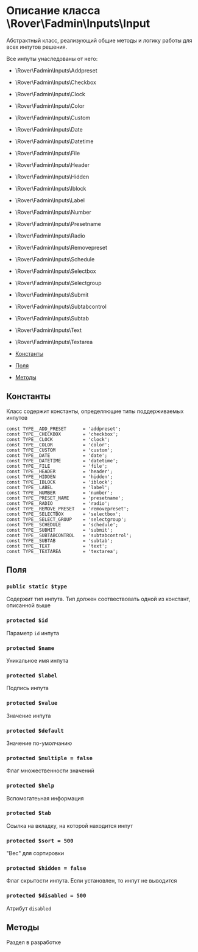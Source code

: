 # Описание класса \Rover\Fadmin\Inputs\Input
Абстрактный класс, реализующий общие методы и логику работы для всех инпутов решения.

Все инпуты унаследованы от него:
* \Rover\Fadmin\Inputs\Addpreset
* \Rover\Fadmin\Inputs\Checkbox
* \Rover\Fadmin\Inputs\Clock
* \Rover\Fadmin\Inputs\Color
* \Rover\Fadmin\Inputs\Custom
* \Rover\Fadmin\Inputs\Date
* \Rover\Fadmin\Inputs\Datetime
* \Rover\Fadmin\Inputs\File
* \Rover\Fadmin\Inputs\Header
* \Rover\Fadmin\Inputs\Hidden
* \Rover\Fadmin\Inputs\Iblock
* \Rover\Fadmin\Inputs\Label
* \Rover\Fadmin\Inputs\Number
* \Rover\Fadmin\Inputs\Presetname
* \Rover\Fadmin\Inputs\Radio
* \Rover\Fadmin\Inputs\Removepreset
* \Rover\Fadmin\Inputs\Schedule
* \Rover\Fadmin\Inputs\Selectbox
* \Rover\Fadmin\Inputs\Selectgroup
* \Rover\Fadmin\Inputs\Submit
* \Rover\Fadmin\Inputs\Subtabcontrol
* \Rover\Fadmin\Inputs\Subtab
* \Rover\Fadmin\Inputs\Text
* \Rover\Fadmin\Inputs\Textarea

* [Константы](#Константы)
* [Поля](#Поля)
* [Методы](#Методы)

## Константы
Класс содержит константы, определяющие типы поддерживаемых инпутов

    const TYPE__ADD_PRESET      = 'addpreset';
	const TYPE__CHECKBOX        = 'checkbox';
    const TYPE__CLOCK           = 'clock';
	const TYPE__COLOR           = 'color';
    const TYPE__CUSTOM          = 'custom';
    const TYPE__DATE            = 'date';
	const TYPE__DATETIME        = 'datetime';
    const TYPE__FILE            = 'file';
	const TYPE__HEADER          = 'header';
    const TYPE__HIDDEN          = 'hidden';
    const TYPE__IBLOCK          = 'iblock';
    const TYPE__LABEL           = 'label';
    const TYPE__NUMBER          = 'number';
    const TYPE__PRESET_NAME     = 'presetname';
    const TYPE__RADIO           = 'radio';
    const TYPE__REMOVE_PRESET   = 'removepreset';
    const TYPE__SELECTBOX       = 'selectbox';
    const TYPE__SELECT_GROUP    = 'selectgroup';
    const TYPE__SCHEDULE        = 'schedule';
    const TYPE__SUBMIT          = 'submit';
    const TYPE__SUBTABCONTROL   = 'subtabcontrol';
    const TYPE__SUBTAB          = 'subtab';
    const TYPE__TEXT            = 'text';
	const TYPE__TEXTAREA        = 'textarea';

## Поля
### `public static $type`
Содержит тип инпута. Тип должен соотвествовать одной из констант, описанной выше

### `protected $id`
Параметр `id` инпута

### `protected $name`
Уникальное имя инпута

### `protected $label`
Подпись инпута

### `protected $value`
Значение инпута

### `protected $default`
Значение по-умолчанию

### `protected $multiple = false` 
Флаг множественности значений

### `protected $help` 
Вспомогатеьная информация

### `protected $tab` 
Ссылка на вкладку, на которой находится инпут

### `protected $sort = 500` 
"Вес" для сортировки

### `protected $hidden = false` 
Флаг скрытости инпута. Если установлен, то инпут не выводится

### `protected $disabled = 500` 
Атрибут `disabled`

## Методы
Раздел в разработке